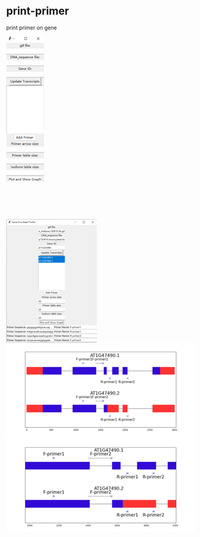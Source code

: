 # print-primer
print primer on gene
<div style="display: flex; flex-direction: column; align-items: flex-start;">
    <img src="figure/图片2.png" width="20%" style="margin-bottom: 100px;">
    <img src="figure/图片1.png" width="48%">
</div>
<div align="left"><img src="figure/Figure_6.png" ></div>
<div align="left"><img src="figure/Figure_1.png" ></div>
